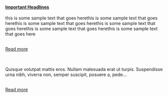 <h4><u>Important Headlines</u></h4>
<p>this is some sample text that goes herethis 
is some sample text that goes herethis is some 
sample text that goes herethis is some sample 
text that goes herethis is some sample text 
that goes herethis is some sample text that 
goes here</p>
<div class="rightButton">
    <br>
    <a class="btn" href="#" onclick="return false">
    Read more</a> <br><br><br></div>
<p>Quisque volutpat mattis eros. Nullam malesuada 
erat ut turpis. Suspendisse urna nibh, viverra 
non, semper suscipit, posuere a, pede...</p>
<div class="rightButton">
    <br>
    <a class="btn" href="#" onclick="return false">
    Read more</a> <br><br><br></div>
